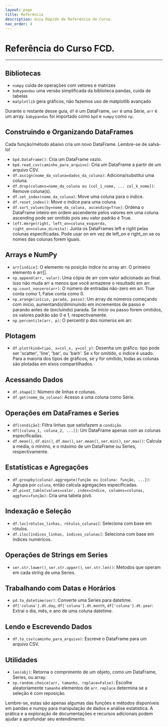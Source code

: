 ```yaml
---
layout: page
title: Referência
description: Guia Rápido de Referência do Curso.
nav_order: 4
---
```


# Referência do Curso FCD.

---

## Bibliotecas

- `numpy` cuida de operações com vetores e matrizes
- `babypandas` uma versão simplificada da biblioteca pandas, cuida de tabelas
- `matplotlib` gera gráficos, não fazemos uso de matplotlib avançado

Durante o restante desse guia, `df` é um DataFrame, `ser` é uma Série, `arr` é um array. `babypandas` foi importado como `bpd` e `numpy` como `np`.

## Construindo e Organizando DataFrames

Cada função/método abaixo cria um novo DataFrame. Lembre-se de salvá-lo!

- `bpd.DataFrame()`: Cria um DataFrame vazio.
- `bpd.read_csv(caminho_para_arquivo)`: Cria um DataFrame a partir de um arquivo CSV.
- `df.assign(nome_da_coluna=dados_da_coluna)`: Adiciona/substitui uma coluna.
- `df.drop(columns=nome_da_coluna ou [col_1_nome, ... col_k_nome])`: Remove coluna(s).
- `df.set_index(nome_da_coluna)`: Move uma coluna para o índice.
- `df.reset_index()`: Move o índice para uma coluna.
- `df.sort_values(by=nome_da_coluna, ascending=True)`: Ordena o DataFrame inteiro em ordem ascendente pelos valores em uma coluna. ascending pode ser omitido pois seu valor padrão é True.
- `left.merge(right, left_on=coluna_esquerda, right_on=coluna_direita):` Junta os DataFrames left e right pelas colunas especificadas. Pode usar on em vez de left_on e right_on se os nomes das colunas forem iguais.

## Arrays e NumPy

- `arr[indice]`: O elemento na posição indice no array arr. O primeiro elemento é arr[].
- `np.append(arr, valor)`: Uma cópia de arr com valor adicionado ao final. Isso não muda arr a menos que você armazene o resultado em arr.
- `np.count_nonzero(arr)`: O número de entradas não-zero em arr. True conta como 1, False conta como 0.
- `np.arange(início, parada, passo)`: Um array de números começando com início, aumentando/diminuindo em incrementos de passo e parando antes de (excluindo) parada. Se início ou passo forem omitidos, os valores padrão são 0 e 1, respectivamente.
- `np.percentile(arr, p)`: O percentil p dos números em arr.

## Plotagem

- `df.plot(kind=tipo, x=col_x, y=col_y)`: Desenha um gráfico. tipo pode ser 'scatter', 'line', 'bar', ou 'barh'. Se x for omitido, o índice é usado. Para a maioria dos tipos de gráficos, se y for omitido, todas as colunas são plotadas em eixos compartilhados.

## Acessando Dados

- `df.shape[]`: Número de linhas e colunas.
- `df.get(nome_da_coluna)`: Acesso a uma coluna como Série.

## Operações em DataFrames e Series

- `df[condição]`: Filtra linhas que satisfazem a `condição`.
- `df[[coluna_1, coluna_2, ...]]`: Um DataFrame apenas com as colunas especificadas.
- `df.mean()`, `df.min()`, `df.max()`, `ser.mean()`, `ser.min()`, `ser.max()`: Calcula a média, o mínimo, e o máximo de um DataFrame ou Series, respectivamente.

## Estatísticas e Agregações

- `df.groupby(coluna).aggregate(função ou {coluna: função, ...})`: Agrupa por `coluna`, então calcula agregações especificadas.
- `df.pivot_table(values=valor, index=índice, columns=colunas, aggfunc=função)`: Cria uma tabela pivô.

## Indexação e Seleção

- `df.loc[rótulos_linhas, rótulos_colunas]`: Seleciona com base em rótulos.
- `df.iloc[índices_linhas, índices_colunas]`: Seleciona com base em índices numéricos.

## Operações de Strings em Series

- `ser.str.lower()`, `ser.str.upper()`, `ser.str.len()`: Métodos que operam em cada string de uma Series.

## Trabalhando com Datas e Horários

- `pd.to_datetime(ser)`: Converte uma Series para datetime.
- `df['coluna'].dt.day`, `df['coluna'].dt.month`, `df['coluna'].dt.year`: Extrai o dia, mês, e ano de uma coluna datetime.

## Lendo e Escrevendo Dados

- `df.to_csv(caminho_para_arquivo)`: Escreve o DataFrame para um arquivo CSV.

## Utilidades

- `len(obj)`: Retorna o comprimento de um objeto, como um DataFrame, Series, ou array.
- `np.random.choice(arr, tamanho, replace=False)`: Escolhe aleatoriamente `tamanho` elementos de `arr`. `replace` determina se a seleção é com reposição.

Lembre-se, estas são apenas algumas das funções e métodos disponíveis em pandas e numpy para manipulação de dados e análise estatística. A prática e a exploração de documentações e recursos adicionais podem ajudar a aprofundar seu entendimento.
